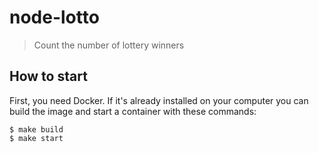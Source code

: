 # node-lotto

> Count the number of lottery winners

## How to start

First, you need Docker. If it's already installed on your computer you can build the image and start a container with these commands:

```
$ make build
$ make start
```
